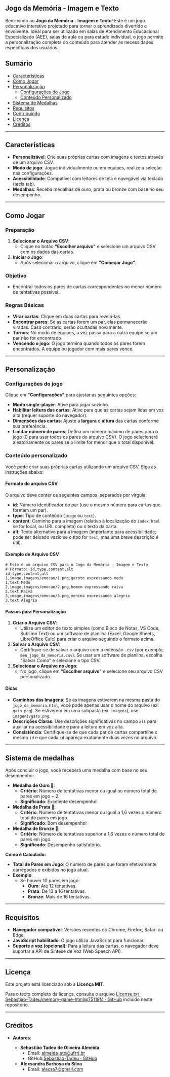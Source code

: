 ## Jogo da Memória - Imagem e Texto

Bem-vindo ao **Jogo da Memória - Imagem e Texto**! Este é um jogo educativo interativo projetado para tornar o aprendizado divertido e envolvente. Ideal para ser utilizado em salas de Atendimento Educacional Especializado (AEE), salas de aula ou para estudo individual, o jogo permite a personalização completa do conteúdo para atender às necessidades específicas dos usuários.

## Sumário

* [Características](#características)
* [Como Jogar](#como-jogar)
* [Personalização](#personalização)
  * [Configurações do Jogo](#configurações-do-jogo)
  * [Conteúdo Personalizado](#conteúdo-personalizado)
* [Sistema de Medalhas](#sistema-de-medalhas)
* [Requisitos](#requisitos)
* [Contribuindo](#contribuindo)
* [Licença](#licença)
* [Créditos](#créditos)

* * *

## Características

* **Personalizável**: Crie suas próprias cartas com imagens e textos através de um arquivo CSV.
* **Modo de jogo**: Jogue individualmente ou em equipes, realize a seleção nas configurações.
* **Acessibilidade**: Compatível com leitores de tela e navegável via teclado (tecla tab).
* **Medalhas**: Receba medalhas de ouro, prata ou bronze com base no seu desempenho.

* * *

## Como Jogar

### Preparação

1. **Selecionar o Arquivo CSV**:
   * Clique no botão **"Escolher arquivo"** e selecione um arquivo CSV com os dados das cartas.
2. **Iniciar o Jogo**:
   * Após selecionar o arquivo, clique em **"Começar Jogo"**.

### Objetivo

* Encontrar todos os pares de cartas correspondentes no menor número de tentativas possível.

### Regras Básicas

* **Virar cartas**: Clique em duas cartas para revelá-las.
* **Encontrar pares**: Se as cartas forem um par, elas permanecerão viradas. Caso contrário, serão ocultadas novamente.
* **Turnos**: No modo de equipes, a vez passa para a outra equipe se um par não for encontrado.
* **Vencendo o jogo**: O jogo termina quando todos os pares forem encontrados. A equipe ou jogador com mais pares vence.

* * *

## Personalização

### Configurações do jogo

Clique em **"Configurações"** para ajustar as seguintes opções:

* **Modo single-player**: Ative para jogar sozinho.
* **Habilitar leitura das cartas**: Ative para que as cartas sejam lidas em voz alta (requer suporte do navegador).
* **Dimensões das cartas**: Ajuste a **largura** e **altura** das cartas conforme sua preferência.
* **Limitar número de pares**: Defina um número máximo de pares para o jogo (0 para usar todos os pares do arquivo CSV). O jogo selecionará aleatoriamente os pares se o limite for menor que o total disponível.

### Conteúdo personalizado

Você pode criar suas próprias cartas utilizando um arquivo CSV. Siga as instruções abaixo:

#### Formato do arquivo CSV

O arquivo deve conter os seguintes campos, separados por vírgula:

* **id**: Número identificador do par (use o mesmo número para cartas que formam um par).
* **type**: Tipo de conteúdo (`image` ou `text`).
* **content**: Caminho para a imagem (relativo à localização do `index.html` se for local, ou URL completa) ou o texto da carta.
* **alt**: Texto alternativo para a imagem (importante para acessibilidade; pode ser deixado vazio se o tipo for `text`, mas uma breve descrição é útil).

#### Exemplo de Arquivo CSV

```csv
# Este é um arquivo CSV para o Jogo da Memória - Imagem e Texto
# Formato: id,type,content,alt
id,type,content,alt
1,image,imagens/emocao/1.png,garoto expressando medo
1,text,Medo
2,image,imagens/emocao/2.png,homem expressando raiva
2,text,Raiva
3,image,imagens/emocao/3.png,menina expressando alegria
3,text,Alegria
```

#### Passos para Personalização

1. **Criar o Arquivo CSV**:
   * Utilize um editor de texto simples (como Bloco de Notas, VS Code, Sublime Text) ou um software de planilha (Excel, Google Sheets, LibreOffice Calc) para criar o arquivo seguindo o formato acima.
2. **Salvar o Arquivo CSV**:
   * Certifique-se de salvar o arquivo com a extensão `.csv` (por exemplo, `meu_jogo_da_memoria.csv`). Se usar um software de planilha, escolha "Salvar Como" e selecione o tipo CSV.
3. **Selecionar o Arquivo no Jogo**:
   * No jogo, clique em **"Escolher arquivo"** e selecione seu arquivo CSV personalizado.

#### Dicas

* **Caminhos das Imagens**: Se as imagens estiverem na mesma pasta do `jogo_da_memoria.html`, você pode apenas usar o nome do arquivo (ex: `gato.png`). Se estiverem em uma subpasta (ex: `imagens`), use `imagens/gato.png`.
* **Descrições Claras**: Use descrições significativas no campo `alt` para auxiliar na acessibilidade e para a leitura em voz alta.
* **Consistência**: Certifique-se de que cada par de cartas compartilhe o mesmo `id` e que cada `id` apareça exatamente duas vezes no arquivo.

* * *

Sistema de medalhas
-------------------

Após concluir o jogo, você receberá uma medalha com base no seu desempenho:

* **Medalha de Ouro 🥇**:
  * **Critério**: Número de tentativas menor ou igual ao número total de pares em jogo + 2.
  * **Significado**: Excelente desempenho!
* **Medalha de Prata 🥈**:
  * **Critério**: Número de tentativas menor ou igual a 1,6 vezes o número total de pares em jogo.
  * **Significado**: Bom desempenho!
* **Medalha de Bronze 🥉**:
  * **Critério**: Número de tentativas superior a 1,6 vezes o número total de pares em jogo.
  * **Significado**: Desempenho satisfatório.

**Como é Calculado:**

* **Total de Pares em Jogo**: O número de pares que foram efetivamente carregados e exibidos no jogo atual.
* **Exemplo**:
  * Se houver 10 pares em jogo:
    * **Ouro**: Até 12 tentativas.
    * **Prata**: De 13 a 16 tentativas.
    * **Bronze**: Mais de 16 tentativas.

* * *

Requisitos
----------

* **Navegador compatível**: Versões recentes do Chrome, Firefox, Safari ou Edge.
* **JavaScript habilitado**: O jogo utiliza JavaScript para funcionar.
* **Suporte a voz (opcional)**: Para a leitura das cartas, o navegador deve suportar a API de Síntese de Voz (Web Speech API).

* * *

Licença
-------

Este projeto está licenciado sob a **Licença MIT**.



Para o texto completo da licença, consulte o arquivo  [License.txt · Sebastiao-Tadeu/memory-game-html@75119f4 · GitHub](https://github.com/Sebastiao-Tadeu/memory-game-html/commit/75119f4f2c19898fbb3a6eedba8a7f9e0b2e5f2d) incluído neste repositório.

* * *

Créditos
--------

* **Autores**:
  
  * **Sebastião Tadeu de Oliveira Almeida**
    * Email: [almeida_sto@ufrrj.br](mailto:almeida_sto@ufrrj.br)
    * GitHub:[Sebastiao-Tadeu · GitHub](https://github.com/Sebastiao-Tadeu)
  * **Alexsandra Barbosa da Silva**
    * Email: [alexsa7@gmail.com](mailto:alexa7@gmail.com)
